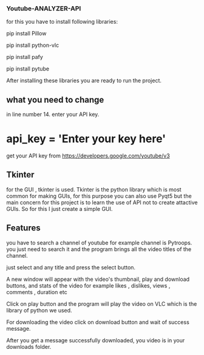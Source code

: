### Youtube-ANALYZER-API

for this you have to install following libraries:

pip install Pillow

pip install python-vlc

pip install pafy

pip install pytube

After installing these libraries you are ready to run the project.

## what you need to change

in line number 14. enter your API key. 
# api_key = 'Enter your key here'

get your API key from https://developers.google.com/youtube/v3 

## Tkinter

for the GUI , tkinter is used. Tkinter is the python library which is most common for making GUIs, for this purpose you can also use Pyqt5 but the main concern for this 
project is to learn the use of API not to create attactive GUIs. So for this I just create a simple GUI.

## Features

you have to search a channel of youtube for example channel is Pytroops. you just need to search it and the program brings all the video titles of the channel.


just select and any title and press the select button.

A new window will  appear with the video's thumbnail, play and download buttons, and stats of the video for example likes , dislikes, views , comments , duration etc

Click on play button and the program will play the video on VLC which is the library of python we used.

For downloading the video click on download button and wait of success message.

After you get a message successfully downloaded, you video is in your downloads folder.

